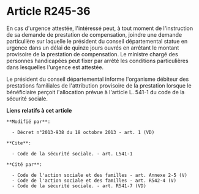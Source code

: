 # Article R245-36

En cas d'urgence attestée, l'intéressé peut, à tout moment de l'instruction de sa demande de prestation de compensation,
joindre une demande particulière sur laquelle le président du conseil départemental statue en urgence dans un délai de quinze
jours ouvrés en arrêtant le montant provisoire de la prestation de compensation. Le ministre chargé des personnes handicapées
peut fixer par arrêté les conditions particulières dans lesquelles l'urgence est attestée. 

Le président du conseil départemental informe l'organisme débiteur des prestations familiales de l'attribution provisoire de
la prestation lorsque le bénéficiaire perçoit l'allocation prévue à l'article L. 541-1 du code de la sécurité sociale.

**Liens relatifs à cet article**

	**Modifié par**:

	  - Décret n°2013-938 du 18 octobre 2013 - art. 1 (VD)

	**Cite**:

	  - Code de la sécurité sociale. - art. L541-1

	**Cité par**:

	  - Code de l'action sociale et des familles - art. Annexe 2-5 (V)
	  - Code de l'action sociale et des familles - art. R542-4 (V)
	  - Code de la sécurité sociale. - art. R541-7 (VD)
